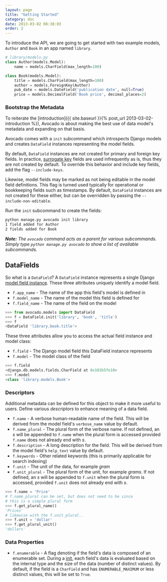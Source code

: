 ```yaml
---
layout: page
title: "Getting Started"
category: doc
date: 2013-03-02 08:38:03
order: 2
---
```


To introduce the API, we are going to get started with two example models, `Author` and `Book` in an app named `library`.

```python
# library/models.py
class Author(models.Model):
    name = models.CharField(max_length=100)

class Book(models.Model):
    title = models.CharField(max_length=100)
    author = models.ForeignKey(Author)
    pub_date = models.DateField('publication date', null=True)
    price = models.DecimalField('Book price', decimal_places=2)
```

### Bootstrap the Metadata

To reiterate the [introduction]({{ site.baseurl }}{% post_url 2013-03-02-introduction %}), Avocado is about making the best use of data model's metadata and expanding on that basis.

Avocado comes with a `init` subcommand which introspects Django models and creates `DataField` instances representing the model fields.

By default, `DataField` instances are not created for primary and foreign key fields. In practice, [surrogate key](http://en.wikipedia.org/wiki/Surrogate_key) fields are used infrequently as is, thus they are not created by default. To override this behavior and include key fields, add the flag `--include-keys`.

Likewise, model fields may be marked as not being editable in the model field definitions. This flag is turned  used typically for operational or bookkeeping fields such as timestamps. By default, `DataField` instances are not created for these either, but can be overridden by passing the `--include-non-editable`.

Run the `init` subcommand to create the fields:

```bash
python manage.py avocado init library
1 field added for Author
2 fields added for Book
```

_**Note:** The `avocado` command acts as a parent for various subcommands. Simply type `python manage.py avocado` to show a list of available subcommands._

## DataFields

So what is a `DataField`? A `DataField` instance represents a single Django [model field instance](https://docs.djangoproject.com/en/1.5/ref/models/fields/#field-types). These three attributes uniquely identify a model field.

- `f.app_name` - The name of the app this field's model is defined in
- `f.model_name` - The name of the model this field is defined for
- `f.field_name` - The name of the field on the model

```python
>>> from avocado.models import DataField
>>> f = DataField.init('library', 'book', 'title')
>>> f
<DataField 'library.book.title'>
```

These three attributes allow you to access the actual field instance and model class:

- `f.field` - The Django model field this DataField instance represents
- `f.model` - The model class of the field

```python
>>> f.field
<django.db.models.fields.CharField at 0x101b5fe10>
>>> f.model
<class 'library.models.Book'>
```

### Descriptors

Additional metadata can be defined for this object to make it more useful to users. Define various _descriptors_ to enhance meaning of a data field.

- `f.name` - A verbose human-readable name of the field. This will be derived from the model field's `verbose_name` value by default.
- `f.name_plural` - The plural form of the verbose name. If not defined, an _s_ will be appended to `f.name` when the plural form is accessed provided `f.name` does not already end with _s_.
- `f.description` - A long description for the field. This will be derived from the model field's `help_text` value by default.
- `f.keywords` - Other related keywords (this is primarily applicable for search indexing)
- `f.unit` - The unit of the data, for example _gram_
- `f.unit_plural` - The plural form of the unit, for example _grams_. If not defined, an _s_ will be appended to `f.unit` when the plural form is accessed, provided `f.unit` does not already end with _s_.

```python
>>> f.name = 'Price'
# f.name_plural can be set, but does not need to be since
# this is a simple plural form
>>> f.get_plural_name()
'Prices'
# likewise with the f.unit_plural..
>>> f.unit = 'dollar'
>>> f.get_plural_unit()
'dollars'
```

### Data Properties

- `f.enumerable` - A flag denoting if the field's data is composed of an enumerable set. During a [init](avocado-init), each field's data is evaluated based on the internal type and the size of the data (number of distinct values). By default, if the field is a `CharField` and has `ENUMERABLE_MAXIMUM` or less distinct values, this will be set to `True`.
